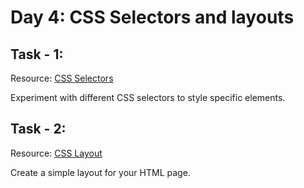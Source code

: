 # Day 4: CSS Selectors and layouts

## Task - 1:

Resource: [CSS Selectors](https://developer.mozilla.org/en-US/docs/Web/CSS/CSS_Selectors)

Experiment with different CSS selectors to style specific elements.

## Task - 2:

Resource: [CSS Layout](https://developer.mozilla.org/en-US/docs/Learn/CSS/CSS_layout)

Create a simple layout for your HTML page.